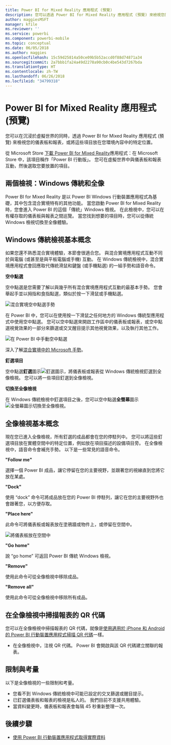 ```yaml
---
title: Power BI for Mixed Reality 應用程式 (預覽)
description: 您可以透過 Power BI for Mixed Reality 應用程式 (預覽) 來檢視您的儀表板和報表，沉浸在虛擬世界或您的環境內容中。
author: maggiesMSFT
manager: kfile
ms.reviewer: ''
ms.service: powerbi
ms.component: powerbi-mobile
ms.topic: conceptual
ms.date: 06/05/2018
ms.author: maggies
ms.openlocfilehash: 15c59d25814a50ce09b5b52accd0f88d74871a34
ms.sourcegitcommit: 2a7bbb1fa24a49d2278a90cb0c4be543d7267bda
ms.translationtype: HT
ms.contentlocale: zh-TW
ms.lasthandoff: 06/26/2018
ms.locfileid: "34799318"
---
```

# <a name="power-bi-for-mixed-reality-app-preview"></a>Power BI for Mixed Reality 應用程式 (預覽)
您可以在沉浸於虛擬世界的同時，透過 Power BI for Mixed Reality 應用程式 (預覽) 來檢視您的儀表板和報表，或將這些項目放在您環境內容中的特定位置。 

從 Microsoft Store [下載 Power BI for Mixed Reality](https://www.microsoft.com/p/power-bi-mobile/9nblgggzlxn1?activetab=pivot%3aoverviewtab)應用程式：在 Microsoft Store 中，該項目稱作「Power BI 行動版」。 您可在虛擬世界中與儀表板和報表互動，然後選取您要放置的項目。 

## <a name="two-views-windows-classic-and-holographic"></a>兩個檢視：Windows 傳統和全像

Power BI for Mixed Reality 是以 Power BI Windows 行動裝置應用程式為基礎，其中包含混合實境特有的其他功能。 當您啟動 Power BI for Mixed Reality 時，您會進入 Power BI 的這個「傳統」Windows 檢視。 在此檢視中，您可以在有權存取的儀表板與報表之間巡覽。 當您找到想要的項目時，您可以從傳統 Windows 檢視切換至全像體驗。 


## <a name="windows-classic-view-basics"></a>Windows 傳統檢視基本概念

如果您還不熟悉混合實境體驗，本節會很適合您。 與混合實境應用程式互動不同於與電腦 (或甚至是與平板電腦或手機) 互動。 在 Windows 傳統檢視中，混合實境應用程式會回應取代傳統滑鼠和鍵盤 (或手機點選) 的一組手勢和語音命令。 

**空中點選**

空中點選是您需要了解以與幾乎所有混合實境應用程式互動的最基本手勢。 您會舉起手並以拇指和食指點選，類似於按一下滑鼠或手機點選。  

![混合實境空中點選手勢](media/mobile-mixed-reality-app/power-bi-hololens-airtap.png)

在 Power BI 中，您可以在使用按一下滑鼠之任何地方的 Windows 傳統型應用程式中使用空中點選。 您可以空中點選來開啟工作區中的儀表板或報表，或空中點選視覺效果的一部分來篩選或交叉醒目提示其他視覺效果，以及執行其他工作。

![在 Power BI 中手動空中點選](media/mobile-mixed-reality-app/power-bi-hololens-airtap-hand.png) 

深入了解[混合實境中的 Microsoft 手勢](https://developer.microsoft.com/windows/mixed-reality/gestures)。

**釘選項目** 

空中點選**釘選**圖示![釘選圖示](media/mobile-mixed-reality-app/power-bi-hololens-pin.png)，將儀表板或報表從 Windows 傳統檢視釘選到全像檢視。 您可以將一些項目釘選到全像檢視。 

**切換至全像檢視**

在 Windows 傳統檢視中釘選項目之後，您可以空中點選**全螢幕**圖示![全螢幕圖示](media/mobile-mixed-reality-app/power-bi-hololens-fullscreen.png)切換至全像檢視。 


## <a name="holographic-view-basics"></a>全像檢視基本概念

現在您已進入全像檢視，所有釘選的成品都會在您的停駐列中。 您可以將這些釘選項目放在實體空間中的特定位置，例如放在項目描述的設備項目旁。 在全像檢視中，語音命令會補充手勢。 以下是一些常見的語音命令。

**"Follow me"** 

選擇一個 Power BI 成品，讓它停留在您的主要視野，並跟著您的視線直到您將它放在某處。

**"Dock"** 

使用 “dock” 命令可將成品放在您的 Power BI 停駐列，讓它在您的主要視野外也會跟著您，以方便存取。

**"Place here"**

此命令可將儀表板或報表放在塗鴉牆或物件上，或停留在空間中。

![將儀表板放在空間中](media/mobile-mixed-reality-app/power-bi-hololens-place-visuals.png)

**"Go home"**

說 “go home” 可返回 Power BI 傳統 Windows 檢視。 

**"Remove"**

使用此命令可從全像檢視中移除成品。

**"Remove all"** 

使用此命令可從全像檢視中移除所有成品。


## <a name="scan-a-report-qr-code-in-holographic-view"></a>在全像檢視中掃描報表的 QR 代碼

您可以在全像檢視中掃描報表的 QR 代碼，就像是[使用適用於 iPhone 和 Android 的 Power BI 行動裝置應用程式掃描 QR 代碼](mobile-apps-qr-code.md)一樣。

- 在全像檢視中，注視 QR 代碼。 Power BI 會開啟與該 QR 代碼建立關聯的報表。

## <a name="limitations-and-considerations"></a>限制與考量

以下是全像檢視的一些限制和考量。

- 您看不到 Windows 傳統檢視中可能已設定的交叉篩選或醒目提示。
- 已釘選儀表板和報表的檢視是私人的。 我們目前不支援共用體驗。
- 當資料變更時，儀表板和報表會每隔 45 秒重新整理一次。


## <a name="next-steps"></a>後續步驟

- [使用 Power BI 行動裝置應用程式取得實際資料](mobile-apps-data-in-real-world-context.md)

 




